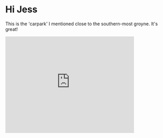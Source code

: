 # Hi Jess
This is the 'carpark' I mentioned close to the southern-most groyne. It's great!

<iframe src="https://www.google.com/maps/embed?pb=!1m18!1m12!1m3!1d2613.123120026504!2d-0.0021940512356306476!3d0.000005364428451161763!2m3!1f0!2f0!3f0!3m2!1i1024!2i768!4f13.1!3m3!1m2!1s0x0%3A0x0!2zMzLCsDE1JzExLjYiUyAxMTXCsDQ1JzE2LjYiRQ!5e1!3m2!1sen!2sau!4v1574732582278!5m2!1sen!2sau" width="400" height="300" frameborder="0" style="border:0;" allowfullscreen=""></iframe>
